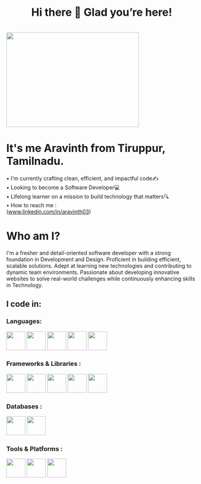 <h1 align="center"> 
  Hi there 👋 Glad you’re here!
</h1>

<br /> <img align="center" width="350" height="250" src="https://media.giphy.com/media/qgQUggAC3Pfv687qPC/giphy.gif?cid=790b7611bf0rs7vhsfww1rmn7bb1jjpenj6ve9e5aqwotasc&ep=v1_gifs_search&rid=giphy.gif&ct=g"> <br />

# It's me Aravinth from Tiruppur, Tamilnadu.
• I’m currently crafting clean, efficient, and impactful code✍️ <br />
• Looking to become a Software Developer💻 <br />
• Lifelong learner on a mission to build technology that matters🔍 <br />
• How to reach me :
<br /> (www.linkedin.com/in/aravinth03)

# Who am I?
I'm a fresher and detail-oriented software developer with a strong foundation in Development and Design. Proficient in building efficient, scalable solutions. Adept at learning new technologies and contributing to dynamic team environments. Passionate about developing innovative websites to solve real-world challenges while continuously enhancing skills in Technology.

## I code in:
### Languages: 
<img height="50" width="50" src="https://img.icons8.com/color/48/000000/python.png" /> <img height="50" width="50" src="https://img.icons8.com/color/48/000000/html-5.png" /> <img height="50" width="50" src="https://img.icons8.com/color/48/000000/css3.png" /> <img height="50" width="50" src="https://img.icons8.com/color/48/000000/javascript.png"/> <img height="50" width="50" src="https://img.icons8.com/?size=100&id=fAMVO_fuoOuC&format=png&color=000000"/> <br />

### Frameworks & Libraries :
<img height="50" width="50" src="https://img.icons8.com/color/48/000000/bootstrap.png" /> <img height="50" width="50" src="https://img.icons8.com/?size=100&id=CIAZz2CYc6Kc&format=png&color=000000" /> <img width="50" height="50" src="https://img.icons8.com/?size=100&id=25Sjy8fKExYA&format=png&color=000000"/> <img height="50" width="50" src="https://img.icons8.com/?size=100&id=WNoJgbzDr3i2&format=png&color=000000"/> <img height="50" width="50" src="https://img.icons8.com/?size=100&id=lRjcvhvtR81o&format=png&color=000000"/> <br />

### Databases :
<img height="50" width="50" src="https://img.icons8.com/color/48/000000/mysql-logo.png"/> <img height="50" width="50" src="https://img.icons8.com/color/48/000000/mongodb.png"/> <br />

### Tools & Platforms :
<img height="50" width="50" src="https://img.icons8.com/?size=100&id=20906&format=png&color=000000"/> <img height="50" width="50" src="https://img.icons8.com/?size=100&id=16318&format=png&color=000000"/> <img height="50" width="50" src="https://img.icons8.com/?size=100&id=17842&format=png&color=000000"/>
